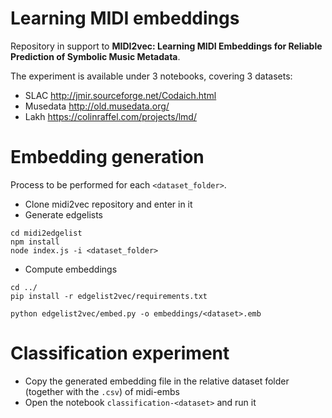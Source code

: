 # Learning MIDI embeddings

Repository in support to **MIDI2vec: Learning MIDI Embeddings for Reliable Prediction of Symbolic Music Metadata**.

The experiment is available under 3 notebooks, covering 3 datasets:

- SLAC http://jmir.sourceforge.net/Codaich.html
- Musedata http://old.musedata.org/
- Lakh https://colinraffel.com/projects/lmd/

# Embedding generation

Process to be performed for each `<dataset_folder>`.

- Clone midi2vec repository and enter in it
- Generate edgelists
```
cd midi2edgelist
npm install
node index.js -i <dataset_folder>
```
- Compute embeddings
```
cd ../
pip install -r edgelist2vec/requirements.txt

python edgelist2vec/embed.py -o embeddings/<dataset>.emb
```

# Classification experiment

- Copy the generated embedding file in the relative dataset folder (together with the `.csv`) of midi-embs
- Open the notebook `classification-<dataset>` and run it
